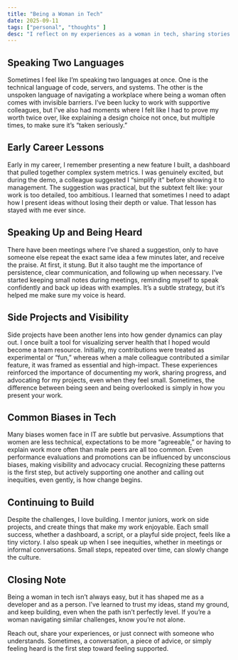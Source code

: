 ```yaml
---
title: "Being a Woman in Tech"
date: 2025-09-11
tags: ["personal", "thoughts" ]
desc: "I reflect on my experiences as a woman in tech, sharing stories of challenges, lessons learned, and how I navigate the workplace."
---
```


## Speaking Two Languages

Sometimes I feel like I’m speaking two languages at once. One is the technical
language of code, servers, and systems. The other is the unspoken language of
navigating a workplace where being a woman often comes with invisible barriers.
I’ve been lucky to work with supportive colleagues, but I’ve also had moments
where I felt like I had to prove my worth twice over, like explaining a design
choice not once, but multiple times, to make sure it’s “taken seriously.”

## Early Career Lessons

Early in my career, I remember presenting a new feature I built, a dashboard that
pulled together complex system metrics. I was genuinely excited, but during the
demo, a colleague suggested I “simplify it” before showing it to management.
The suggestion was practical, but the subtext felt like: your work is too detailed,
too ambitious. I learned that sometimes I need to adapt how I present ideas
without losing their depth or value. That lesson has stayed with me ever since.

## Speaking Up and Being Heard

There have been meetings where I’ve shared a suggestion, only to have someone
else repeat the exact same idea a few minutes later, and receive the praise.
At first, it stung. But it also taught me the importance of persistence, clear
communication, and following up when necessary. I’ve started keeping small notes
during meetings, reminding myself to speak confidently and back up ideas with
examples. It’s a subtle strategy, but it’s helped me make sure my voice is heard.

## Side Projects and Visibility

Side projects have been another lens into how gender dynamics can play out. I once
built a tool for visualizing server health that I hoped would become a team resource.
Initially, my contributions were treated as experimental or “fun,” whereas when
a male colleague contributed a similar feature, it was framed as essential and
high-impact. These experiences reinforced the importance of documenting my work,
sharing progress, and advocating for my projects, even when they feel small. Sometimes,
the difference between being seen and being overlooked is simply in how you present
your work.

## Common Biases in Tech

Many biases women face in IT are subtle but pervasive. Assumptions that women are
less technical, expectations to be more “agreeable,” or having to explain work
more often than male peers are all too common. Even performance evaluations and
promotions can be influenced by unconscious biases, making visibility and advocacy
crucial. Recognizing these patterns is the first step, but actively supporting
one another and calling out inequities, even gently, is how change begins.

## Continuing to Build

Despite the challenges, I love building. I mentor juniors, work on side projects,
and create things that make my work enjoyable. Each small success, whether a
dashboard, a script, or a playful side project, feels like a tiny victory.
I also speak up when I see inequities, whether in meetings or informal
conversations. Small steps, repeated over time, can slowly change the culture.

## Closing Note

Being a woman in tech isn’t always easy, but it has shaped me as a developer
and as a person. I’ve learned to trust my ideas, stand my ground, and keep
building, even when the path isn’t perfectly level. If you’re a woman navigating
similar challenges, know you’re not alone.

Reach out, share your experiences, or just connect with someone who understands.
Sometimes, a conversation, a piece of advice, or simply feeling heard is the
first step toward feeling supported.
